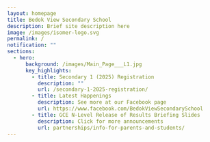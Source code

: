 ```yaml
---
layout: homepage
title: Bedok View Secondary School
description: Brief site description here
image: /images/isomer-logo.svg
permalink: /
notification: ""
sections:
  - hero:
      background: /images/Main_Page___L1.jpg
      key_highlights:
        - title: Secondary 1 (2025) Registration
          description: ""
          url: /secondary-1-2025-registration/
        - title: Latest Happenings
          description: See more at our Facebook page
          url: https://www.facebook.com/BedokViewSecondarySchool
        - title: GCE N-Level Release of Results Briefing Slides
          description: Click for more announcements
          url: partnerships/info-for-parents-and-students/
---
```

